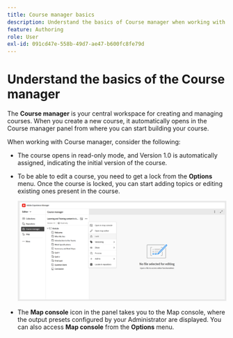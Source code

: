 ```yaml
---
title: Course manager basics
description: Understand the basics of Course manager when working with Learning and Training content in Adobe Experience Manager Guides.
feature: Authoring
role: User
exl-id: 091cd47e-558b-49d7-ae47-b600fc8fe79d
---
```

# Understand the basics of the Course manager  

The **Course manager** is your central workspace for creating and managing courses. When you create a new course, it automatically opens in the Course manager panel from where you can start building your course.  

When working with Course manager, consider the following:  

- The course opens in read-only mode, and Version 1.0 is automatically assigned, indicating the initial version of the course. 
- To be able to edit a course, you need to get a lock from the **Options** menu. Once the course is locked, you can start adding topics or editing existing ones present in the course. 

    ![](assets/course-manager-lock-course.png)
- The **Map console** icon in the panel takes you to the Map console, where the output presets configured by your Administrator are displayed. You can also access **Map console** from the **Options** menu.
